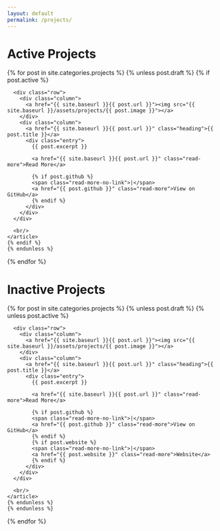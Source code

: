 ```yaml
---
layout: default
permalink: /projects/
---
```


<h1>Active Projects</h1>
<div class="projects">
  {% for post in site.categories.projects %}
  	{% unless post.draft %}
    {% if post.active %}
    <article class="post">

      <div class="row">
        <div class="column">
          <a href="{{ site.baseurl }}{{ post.url }}"><img src="{{ site.baseurl }}/assets/projects/{{ post.image }}"></a>
        </div>
        <div class="column">
          <a href="{{ site.baseurl }}{{ post.url }}" class="heading">{{ post.title }}</a>
          <div class="entry">
            {{ post.excerpt }}
          
            <a href="{{ site.baseurl }}{{ post.url }}" class="read-more">Read More</a>
            
            {% if post.github %}
            <span class="read-more-no-link">|</span>
            <a href="{{ post.github }}" class="read-more">View on GitHub</a>
            {% endif %}
          </div>
        </div>
      </div>

      <br/>
    </article>
    {% endif %}
    {% endunless %}
{% endfor %}
</div>
<h1>Inactive Projects</h1>
<div class="projects">
  {% for post in site.categories.projects %}
  	{% unless post.draft %}
    {% unless post.active %}
    <article class="post">

      <div class="row">
        <div class="column">
          <a href="{{ site.baseurl }}{{ post.url }}"><img src="{{ site.baseurl }}/assets/projects/{{ post.image }}"></a>
        </div>
        <div class="column">
          <a href="{{ site.baseurl }}{{ post.url }}" class="heading">{{ post.title }}</a>
          <div class="entry">
            {{ post.excerpt }}
          
            <a href="{{ site.baseurl }}{{ post.url }}" class="read-more">Read More</a>
            
            {% if post.github %}
            <span class="read-more-no-link">|</span>
            <a href="{{ post.github }}" class="read-more">View on GitHub</a>
            {% endif %}
            {% if post.website %}
            <span class="read-more-no-link">|</span>
            <a href="{{ post.website }}" class="read-more">Website</a>
            {% endif %}
          </div>
        </div>
      </div>

      <br/>
    </article>
    {% endunless %}
    {% endunless %}
  {% endfor %}
</div>

